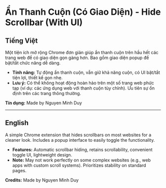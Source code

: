 # Ẩn Thanh Cuộn (Có Giao Diện) - Hide Scrollbar (With UI)

## Tiếng Việt

Một tiện ích mở rộng Chrome đơn giản giúp ẩn thanh cuộn trên hầu hết các trang web để có giao diện gọn gàng hơn. Bao gồm giao diện popup để bật/tắt chức năng dễ dàng.

* **Tính năng:** Tự động ẩn thanh cuộn, vẫn giữ khả năng cuộn, có UI bật/tắt tiện lợi, thiết kế gọn nhẹ.
* **Lưu ý:** Có thể không hoạt động hoàn hảo trên một số trang web phức tạp (ví dụ: các ứng dụng web với thanh cuộn tùy chỉnh). Ưu tiên sự ổn định trên các trang thông thường.

**Tín dụng:** Made by Nguyen Minh Duy

---

## English

A simple Chrome extension that hides scrollbars on most websites for a cleaner look. Includes a popup interface to easily toggle the functionality.

* **Features:** Automatic scrollbar hiding, retains scrollability, convenient toggle UI, lightweight design.
* **Note:** May not work perfectly on some complex websites (e.g., web apps with custom scroll systems). Prioritizes stability on standard pages.

**Credits:** Made by Nguyen Minh Duy
